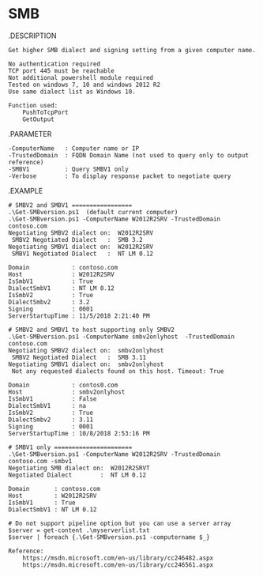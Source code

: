 # SMB

.DESCRIPTION

    Get higher SMB dialect and signing setting from a given computer name.

    No authentication required
    TCP port 445 must be reachable
    Not additional powershell module required
    Tested on windows 7, 10 and windows 2012 R2
    Use same dialect list as Windows 10.

    Function used:
        PushToTcpPort
        GetOutput

.PARAMETER

    -ComputerName   : Computer name or IP
    -TrustedDomain  : FQDN Domain Name (not used to query only to output reference)
    -SMBV1          : Query SMBV1 only
    -Verbose        : To display response packet to negotiate query

 .EXAMPLE 

    # SMBV2 and SMBV1 =================
    .\Get-SMBversion.ps1  (default current computer)
    .\Get-SMBversion.ps1 -ComputerName W2012R2SRV -TrustedDomain contoso.com
    Negotiating SMBV2 dialect on:  W2012R2SRV
     SMBV2 Negotiated Dialect   :  SMB 3.2
    Negotiating SMBV1 dialect on:  W2012R2SRV
     SMBV1 Negotiated Dialect   :  NT LM 0.12

    Domain            : contoso.com
    Host              : W2012R2SRV
    IsSmbV1           : True
    DialectSmbV1      : NT LM 0.12
    IsSmbV2           : True
    DialectSmbv2      : 3.2
    Signing           : 0001
    ServerStartupTime : 11/5/2018 2:21:40 PM

    # SMBV2 and SMBV1 to host supporting only SMBV2 
    .\Get-SMBversion.ps1 -ComputerName smbv2onlyhost  -TrustedDomain contoso.com
    Negotiating SMBV2 dialect on:  smbv2onlyhost
     SMBV2 Negotiated Dialect   :  SMB 3.11
    Negotiating SMBV1 dialect on:  smbv2onlyhost
     Not any requested dialects found on this host. Timeout: True

    Domain            : contos0.com
    Host              : smbv2onlyhost
    IsSmbV1           : False
    DialectSmbV1      : na
    IsSmbV2           : True
    DialectSmbv2      : 3.11
    Signing           : 0001
    ServerStartupTime : 10/8/2018 2:53:16 PM

    # SMBV1 only ======================
    .\Get-SMBversion.ps1 -ComputerName W2012R2SRV -TrustedDomain contoso.com -smbv1 
    Negotiating SMB dialect on:  W2012R2SRVT
    Negotiated Dialect        :  NT LM 0.12

    Domain       : contoso.com
    Host         : W2012R2SRV
    IsSmbV1      : True
    DialectSmbV1 : NT LM 0.12

    # Do not support pipeline option but you can use a server array
    $server = get-content .\myserverlist.txt
    $server | foreach {.\Get-SMBversion.ps1 -computername $_}
 
    Reference:
        https://msdn.microsoft.com/en-us/library/cc246482.aspx
        https://msdn.microsoft.com/en-us/library/cc246561.aspx
